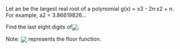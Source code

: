   <p>  Let an be the largest real root of a polynomial g(x) = x3 - 2n&middot;x2 + n.<br />  For example, a2 = 3.86619826...</p>    <p>  Find the last eight digits of<img style="vertical-align:middle" src="project/images/p_356_cubicpoly1.gif" />.</p>    <p>  Note: <img style="vertical-align:middle" src="project/images/p_356_cubicpoly2.gif" /> represents the floor function.</p>    